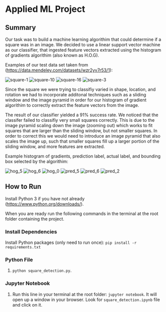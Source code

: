 # Applied ML Project
## Summary
Our task was to build a machine learning algorithim that could determine if a square was in an image. We decided to use a linear support vector machine as our classifier, that ingested feature vectors extracted using the histogram of gradients algorithim (also known as H.O.G). 

Examples of our test data set taken from (https://data.mendeley.com/datasets/wzr2yv7r53/1):

![square-1](https://user-images.githubusercontent.com/33464965/100675587-14714300-331c-11eb-96fa-f0a4ec683745.png)
![square-10](https://user-images.githubusercontent.com/33464965/100675891-a9743c00-331c-11eb-9214-94fb089d39f6.png)
![square-16](https://user-images.githubusercontent.com/33464965/100675929-ba24b200-331c-11eb-82ad-3128e4616f3f.png)
![square-3](https://user-images.githubusercontent.com/33464965/100675962-c872ce00-331c-11eb-9ec3-df897ad8ec3b.png)

Since the square we were trying to classifiy varied in shape, location, and rotation we had to incorporate additonal techniques such as a sliding window and the image pyramid in order for our histogram of gradient algorithim to correctly extract the feature vectors from the image. 

The result of our classifier yielded a 91% success rate. We noticed that the classifer failed to classifiy very small squares correctly. This is due to the image pyramid scaling down the image (zooming out) which works to fit squares that are larger than the sliding window, but not smaller squares. In order to correct this we would need to introduce an image pyramid that also scales the image up, such that smaller squares fill up a larger portion of the sliding window, and more features are extracted.

Example histogram of gradients, prediction label, actual label, and bounding box selected by the algorithim:

![hog_5](https://user-images.githubusercontent.com/33464965/100677743-85b2f500-3320-11eb-8b8a-89bde1230b9d.jpg)
![hog_6](https://user-images.githubusercontent.com/33464965/100677839-ba26b100-3320-11eb-8217-441df5fef3e6.jpg)
![hog_0](https://user-images.githubusercontent.com/33464965/100677718-77fd6f80-3320-11eb-9623-31aa75664f6d.jpg)
![pred_5](https://user-images.githubusercontent.com/33464965/100677731-8055aa80-3320-11eb-9f54-f00ede28b407.jpg)
![pred_6](https://user-images.githubusercontent.com/33464965/100676618-1b995080-331e-11eb-85ee-04478f78ecbb.jpg)
![pred_2](https://user-images.githubusercontent.com/33464965/100677704-73d15200-3320-11eb-8c2d-4461c968f411.jpg)

## How to Run
Install Python 3 if you have not already (https://www.python.org/downloads/). 

When you are ready run the following commands in the terminal at the root folder containing the project.

### Install Dependencies
Install Python packages (only need to run once): `pip install -r requirements.txt`

### Python File
1. `python square_detection.py`.

### Jupyter Notebook
1. Run this line in your terminal at the root folder: `jupyter notebook`. It will open up a window in your browser. Look for `square_detection.ipynb` file and click on it.

